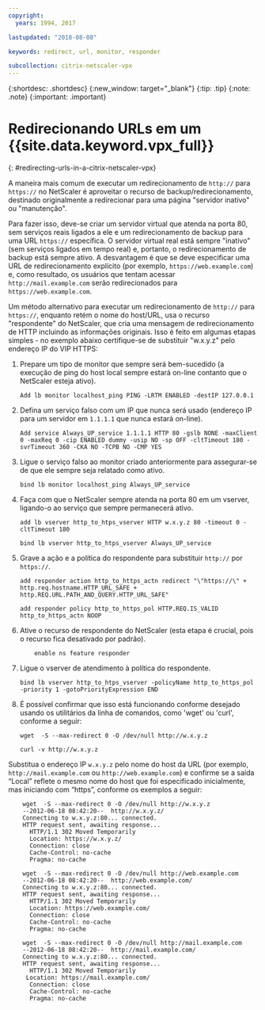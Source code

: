 ```yaml
---
copyright:
  years: 1994, 2017

lastupdated: "2018-08-08"

keywords: redirect, url, monitor, responder

subcollection: citrix-netscaler-vpx
---
```


{:shortdesc: .shortdesc}
{:new_window: target="_blank"}
{:tip: .tip}
{:note: .note}
{:important: .important}

# Redirecionando URLs em um {{site.data.keyword.vpx_full}}
{: #redirecting-urls-in-a-citrix-netscaler-vpx}

A maneira mais comum de executar um redirecionamento de `http://` para `https://` no NetScaler é aproveitar o recurso de backup/redirecionamento, destinado originalmente a redirecionar para uma página "servidor inativo" ou "manutenção".  

Para fazer isso, deve-se criar um servidor virtual que atenda na porta 80, sem serviços reais ligados a ele e um redirecionamento de backup para uma URL `https://` específica. O servidor virtual real está sempre "inativo" (sem serviços ligados em tempo real) e, portanto, o redirecionamento de backup está sempre ativo. A desvantagem é que se deve especificar uma URL de redirecionamento explícito (por exemplo, `https://web.example.com`) e, como resultado, os usuários que tentam acessar `http://mail.example.com` serão redirecionados para
`https://web.example.com`.

Um método alternativo para executar um redirecionamento de `http://` para `https://`, enquanto retém o nome do host/URL, usa o recurso "respondente" do NetScaler, que cria uma mensagem de redirecionamento de HTTP incluindo as informações originais. Isso é feito em algumas etapas simples - no exemplo abaixo certifique-se de substituir "w.x.y.z" pelo endereço IP do VIP HTTPS:

1. Prepare um tipo de monitor que sempre será bem-sucedido (a execução de ping do host local sempre estará on-line contanto que o NetScaler esteja ativo).
	```
	Add lb monitor localhost_ping PING -LRTM ENABLED -destIP 127.0.0.1
	```

2. Defina um serviço falso com um IP que nunca será usado (endereço IP para um servidor em `1.1.1.1` que nunca estará on-line).
	```
	Add service Always_UP_service 1.1.1.1 HTTP 80 -gslb NONE -maxClient 0 -maxReq 0 -cip ENABLED dummy -usip NO -sp OFF -cltTimeout 180 -svrTimeout 360 -CKA NO -TCPB NO -CMP YES
	```
3. Ligue o serviço falso ao monitor criado anteriormente para assegurar-se de que ele sempre seja relatado como ativo.
	```
	bind lb monitor localhost_ping Always_UP_service
	```

4. Faça com que o NetScaler sempre atenda na porta 80 em um vserver, ligando-o ao serviço que sempre permanecerá ativo.
	```
	add lb vserver http_to_htps_vserver HTTP w.x.y.z 80 -timeout 0 -cltTimeout 180
	```
	```
	bind lb vserver http_to_htps_vserver Always_UP_service
	```

5. Grave a ação e a política do respondente para substituir `http://` por `https://`.
	```
	add responder action http_to_https_actn redirect "\"https://\" + http.req.hostname.HTTP_URL_SAFE + http.REQ.URL.PATH_AND_QUERY.HTTP_URL_SAFE"
	```
	```
	add responder policy http_to_https_pol HTTP.REQ.IS_VALID http_to_https_actn NOOP
	```
6. Ative o recurso de respondente do NetScaler (esta etapa é crucial, pois o recurso fica desativado por padrão).
	```
        enable ns feature responder
	```
7. Ligue o vserver de atendimento à política do respondente.
	```
	bind lb vserver http_to_htps_vserver -policyName http_to_https_pol -priority 1 -gotoPriorityExpression END
	```
8. É possível confirmar que isso está funcionando conforme desejado usando os utilitários da linha de comandos, como 'wget' ou 'curl', conforme a seguir:

	```
    wget  -S --max-redirect 0 -O /dev/null http://w.x.y.z

    curl -v http://w.x.y.z
    ```

Substitua o endereço IP `w.x.y.z` pelo nome do host da URL (por exemplo, `http://mail.example.com` ou `http://web.example.com`) e confirme se a saída “Local” reflete o mesmo nome do host que foi especificado inicialmente, mas iniciando com “https”, conforme os exemplos a seguir:

```
    wget  -S --max-redirect 0 -O /dev/null http://w.x.y.z
    --2012-06-18 08:42:20--  http://w.x.y.z/
    Connecting to w.x.y.z:80... connected.
    HTTP request sent, awaiting response...
      HTTP/1.1 302 Moved Temporarily
      Location: https://w.x.y.z/
      Connection: close
      Cache-Control: no-cache
      Pragma: no-cache

    wget  -S --max-redirect 0 -O /dev/null http://web.example.com
    --2012-06-18 08:42:20--  http://web.example.com/
    Connecting to w.x.y.z:80... connected.
    HTTP request sent, awaiting response...
      HTTP/1.1 302 Moved Temporarily
      Location: https://web.example.com/
      Connection: close
      Cache-Control: no-cache
      Pragma: no-cache

    wget  -S --max-redirect 0 -O /dev/null http://mail.example.com
    --2012-06-18 08:42:20--  http://mail.example.com/
    Connecting to w.x.y.z:80... connected.
    HTTP request sent, awaiting response...
      HTTP/1.1 302 Moved Temporarily
     Location: https://mail.example.com/
      Connection: close
      Cache-Control: no-cache
      Pragma: no-cache
```
